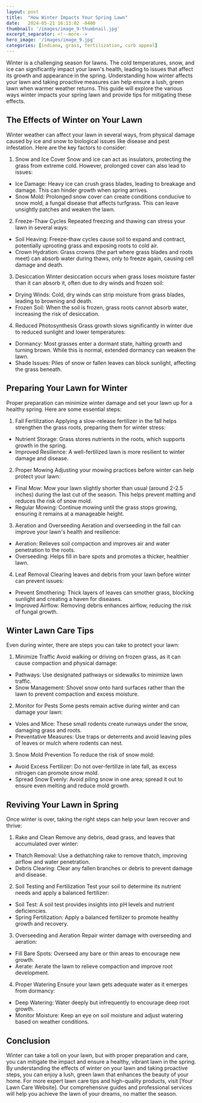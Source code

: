 ```yaml
---
layout: post
title:  "How Winter Impacts Your Spring Lawn"
date:   2024-05-21 16:13:02 -0400
thumbnail: '/images/image_9-thumbnail.jpg'
excerpt_separator: <!--more-->
hero_image: '/images/image_9.jpg'
categories: [indiana, grass, fertilization, curb appeal]
---
```

Winter is a challenging season for lawns. <!--more-->The cold temperatures, snow, and ice can significantly impact your lawn's health, leading to issues that affect its growth and appearance in the spring. Understanding how winter affects your lawn and taking proactive measures can help ensure a lush, green lawn when warmer weather returns. This guide will explore the various ways winter impacts your spring lawn and provide tips for mitigating these effects.

## The Effects of Winter on Your Lawn
Winter weather can affect your lawn in several ways, from physical damage caused by ice and snow to biological issues like disease and pest infestation. Here are the key factors to consider:
1. Snow and Ice Cover
Snow and ice can act as insulators, protecting the grass from extreme cold. However, prolonged cover can also lead to issues:
* Ice Damage: Heavy ice can crush grass blades, leading to breakage and damage. This can hinder growth when spring arrives.
* Snow Mold: Prolonged snow cover can create conditions conducive to snow mold, a fungal disease that affects turfgrass. This can leave unsightly patches and weaken the lawn.
2. Freeze-Thaw Cycles
Repeated freezing and thawing can stress your lawn in several ways:
* Soil Heaving: Freeze-thaw cycles cause soil to expand and contract, potentially uprooting grass and exposing roots to cold air.
* Crown Hydration: Grass crowns (the part where grass blades and roots meet) can absorb water during thaws, only to freeze again, causing cell damage and death.
3. Desiccation
Winter desiccation occurs when grass loses moisture faster than it can absorb it, often due to dry winds and frozen soil:
* Drying Winds: Cold, dry winds can strip moisture from grass blades, leading to browning and death.
* Frozen Soil: When the soil is frozen, grass roots cannot absorb water, increasing the risk of desiccation.
4. Reduced Photosynthesis
Grass growth slows significantly in winter due to reduced sunlight and lower temperatures:
* Dormancy: Most grasses enter a dormant state, halting growth and turning brown. While this is normal, extended dormancy can weaken the lawn.
* Shade Issues: Piles of snow or fallen leaves can block sunlight, affecting the grass beneath.

## Preparing Your Lawn for Winter
Proper preparation can minimize winter damage and set your lawn up for a healthy spring. Here are some essential steps:
1. Fall Fertilization
Applying a slow-release fertilizer in the fall helps strengthen the grass roots, preparing them for winter stress:
* Nutrient Storage: Grass stores nutrients in the roots, which supports growth in the spring.
* Improved Resilience: A well-fertilized lawn is more resilient to winter damage and disease.
2. Proper Mowing
Adjusting your mowing practices before winter can help protect your lawn:
* Final Mow: Mow your lawn slightly shorter than usual (around 2-2.5 inches) during the last cut of the season. This helps prevent matting and reduces the risk of snow mold.
* Regular Mowing: Continue mowing until the grass stops growing, ensuring it remains at a manageable height.
3. Aeration and Overseeding
Aeration and overseeding in the fall can improve your lawn's health and resilience:
* Aeration: Relieves soil compaction and improves air and water penetration to the roots.
* Overseeding: Helps fill in bare spots and promotes a thicker, healthier lawn.
4. Leaf Removal
Clearing leaves and debris from your lawn before winter can prevent issues:
* Prevent Smothering: Thick layers of leaves can smother grass, blocking sunlight and creating a haven for diseases.
* Improved Airflow: Removing debris enhances airflow, reducing the risk of fungal growth.

## Winter Lawn Care Tips
Even during winter, there are steps you can take to protect your lawn:
1. Minimize Traffic
Avoid walking or driving on frozen grass, as it can cause compaction and physical damage:
* Pathways: Use designated pathways or sidewalks to minimize lawn traffic.
* Snow Management: Shovel snow onto hard surfaces rather than the lawn to prevent compaction and excess moisture.
2. Monitor for Pests
Some pests remain active during winter and can damage your lawn:
* Voles and Mice: These small rodents create runways under the snow, damaging grass and roots.
* Preventative Measures: Use traps or deterrents and avoid leaving piles of leaves or mulch where rodents can nest.
3. Snow Mold Prevention
To reduce the risk of snow mold:
* Avoid Excess Fertilizer: Do not over-fertilize in late fall, as excess nitrogen can promote snow mold.
* Spread Snow Evenly: Avoid piling snow in one area; spread it out to ensure even melting and reduce mold growth.

## Reviving Your Lawn in Spring
Once winter is over, taking the right steps can help your lawn recover and thrive:
1. Rake and Clean
Remove any debris, dead grass, and leaves that accumulated over winter:
* Thatch Removal: Use a dethatching rake to remove thatch, improving airflow and water penetration.
* Debris Clearing: Clear any fallen branches or debris to prevent damage and disease.
2. Soil Testing and Fertilization
Test your soil to determine its nutrient needs and apply a balanced fertilizer:
* Soil Test: A soil test provides insights into pH levels and nutrient deficiencies.
* Spring Fertilization: Apply a balanced fertilizer to promote healthy growth and recovery.
3. Overseeding and Aeration
Repair winter damage with overseeding and aeration:
* Fill Bare Spots: Overseed any bare or thin areas to encourage new growth.
* Aerate: Aerate the lawn to relieve compaction and improve root development.
4. Proper Watering
Ensure your lawn gets adequate water as it emerges from dormancy:
* Deep Watering: Water deeply but infrequently to encourage deep root growth.
* Monitor Moisture: Keep an eye on soil moisture and adjust watering based on weather conditions.

## Conclusion
Winter can take a toll on your lawn, but with proper preparation and care, you can mitigate the impact and ensure a healthy, vibrant lawn in the spring. By understanding the effects of winter on your lawn and taking proactive steps, you can enjoy a lush, green lawn that enhances the beauty of your home.
For more expert lawn care tips and high-quality products, visit [Your Lawn Care Website]. Our comprehensive guides and professional services will help you achieve the lawn of your dreams, no matter the season.
